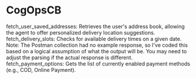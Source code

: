 # CogOpsCB
fetch_user_saved_addresses: Retrieves the user's address book, allowing the agent to offer personalized delivery location suggestions.
fetch_delivery_slots: Checks for available delivery times on a given date. Note: The Postman collection had no example response, so I've coded this based on a logical assumption of what the output will be. You may need to adjust the parsing if the actual response is different.
fetch_payment_options: Gets the list of currently enabled payment methods (e.g., COD, Online Payment).